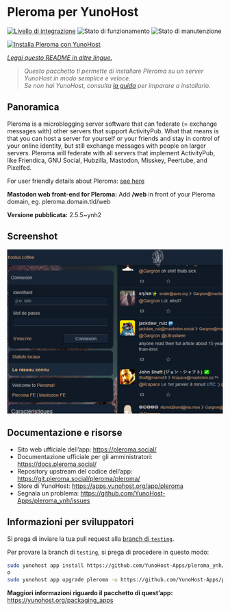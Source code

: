 <!--
N.B.: Questo README è stato automaticamente generato da <https://github.com/YunoHost/apps/tree/master/tools/readme_generator>
NON DEVE essere modificato manualmente.
-->

# Pleroma per YunoHost

[![Livello di integrazione](https://dash.yunohost.org/integration/pleroma.svg)](https://dash.yunohost.org/appci/app/pleroma) ![Stato di funzionamento](https://ci-apps.yunohost.org/ci/badges/pleroma.status.svg) ![Stato di manutenzione](https://ci-apps.yunohost.org/ci/badges/pleroma.maintain.svg)

[![Installa Pleroma con YunoHost](https://install-app.yunohost.org/install-with-yunohost.svg)](https://install-app.yunohost.org/?app=pleroma)

*[Leggi questo README in altre lingue.](./ALL_README.md)*

> *Questo pacchetto ti permette di installare Pleroma su un server YunoHost in modo semplice e veloce.*  
> *Se non hai YunoHost, consulta [la guida](https://yunohost.org/install) per imparare a installarlo.*

## Panoramica

Pleroma is a microblogging server software that can federate (= exchange messages with) other servers that support ActivityPub. What that means is that you can host a server for yourself or your friends and stay in control of your online identity, but still exchange messages with people on larger servers. Pleroma will federate with all servers that implement ActivityPub, like Friendica, GNU Social, Hubzilla, Mastodon, Misskey, Peertube, and Pixelfed.

For user friendly details about Pleroma: [see here](https://blog.soykaf.com/post/what-is-pleroma/)

**Mastodon web front-end for Pleroma:** Add **/web** in front of your Pleroma domain, eg. pleroma.domain.tld/web


**Versione pubblicata:** 2.5.5~ynh2

## Screenshot

![Screenshot di Pleroma](./doc/screenshots/screenshot1.png)

## Documentazione e risorse

- Sito web ufficiale dell’app: <https://pleroma.social/>
- Documentazione ufficiale per gli amministratori: <https://docs.pleroma.social/>
- Repository upstream del codice dell’app: <https://git.pleroma.social/pleroma/pleroma/>
- Store di YunoHost: <https://apps.yunohost.org/app/pleroma>
- Segnala un problema: <https://github.com/YunoHost-Apps/pleroma_ynh/issues>

## Informazioni per sviluppatori

Si prega di inviare la tua pull request alla [branch di `testing`](https://github.com/YunoHost-Apps/pleroma_ynh/tree/testing).

Per provare la branch di `testing`, si prega di procedere in questo modo:

```bash
sudo yunohost app install https://github.com/YunoHost-Apps/pleroma_ynh/tree/testing --debug
o
sudo yunohost app upgrade pleroma -u https://github.com/YunoHost-Apps/pleroma_ynh/tree/testing --debug
```

**Maggiori informazioni riguardo il pacchetto di quest’app:** <https://yunohost.org/packaging_apps>
